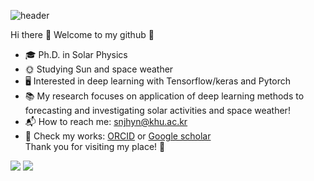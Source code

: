 ![header](https://capsule-render.vercel.app/api?type=waving&color=auto&height=300&section=header&text=Welcome&fontSize=90&&fontAlignY=40&desc=I'm%20Jihyeon%20Son)

Hi there 👋 Welcome to my github 🤩 </br>

- 🎓 Ph.D. in Solar Physics 
- 🌞 Studying Sun and space weather 
- 🖥️ Interested in deep learning with Tensorflow/keras and Pytorch 
- 📚 My research focuses on application of deep learning methods to forecasting and investigating solar activities and space weather! 
- 📬 How to reach me: snjhyn@khu.ac.kr </br>
- 📑 Check my works: [ORCID](https://orcid.org/0000-0003-2678-5718) or [Google scholar](https://scholar.google.com/citations?user=GnaMMuUAAAAJ&hl=ko) </br>
Thank you for visiting my place! 🥰

![](https://img.shields.io/badge/Python-3776AB?style=for-the-badge&logo=python&logoColor=white)
![](https://img.shields.io/badge/TensorFlow-FF6F00?style=for-the-badge&logo=tensorflow&logoColor=white)
